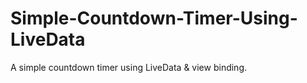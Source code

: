 # Simple-Countdown-Timer-Using-LiveData
A simple countdown timer using LiveData  &amp; view binding.
